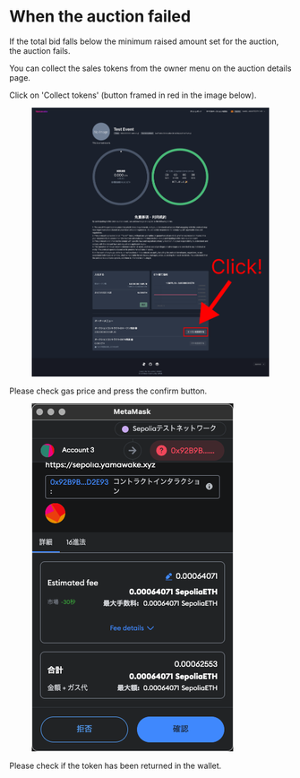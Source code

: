 # When the auction failed

If the total bid falls below the minimum raised amount set for the auction, the auction fails.  

You can collect the sales tokens from the owner menu on the auction details page.  

Click on 'Collect tokens' (button framed in red in the image below).  

<figure><img src="../../../../../.gitbook/assets/Group 1 (12).png" alt=""><figcaption></figcaption></figure>

Please check gas price and press the confirm button.

<figure><img src="../../../../../.gitbook/assets/スクリーンショット 2024-03-11 6.58.47.png" alt=""><figcaption></figcaption></figure>

Please check if the token has been returned in the wallet.   
